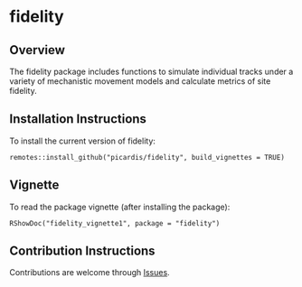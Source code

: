 # fidelity

## Overview

The fidelity package includes functions to simulate individual tracks under a 
variety of mechanistic movement models and calculate metrics of site fidelity.

## Installation Instructions

To install the current version of fidelity:
  
`remotes::install_github("picardis/fidelity", build_vignettes = TRUE)`

## Vignette

To read the package vignette (after installing the package):

`RShowDoc("fidelity_vignette1", package = "fidelity")`

## Contribution Instructions

Contributions are welcome through [Issues](https://github.com/picardis/fidelity/issues).

